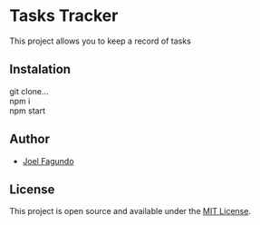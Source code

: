 # Tasks Tracker


This project allows you to keep a record of tasks


## Instalation

git clone... <br>
npm i <br>
npm start

## Author

- [Joel Fagundo](https://www.alivepages.com)

## License

This project is open source and available under the [MIT License](LICENSE).
